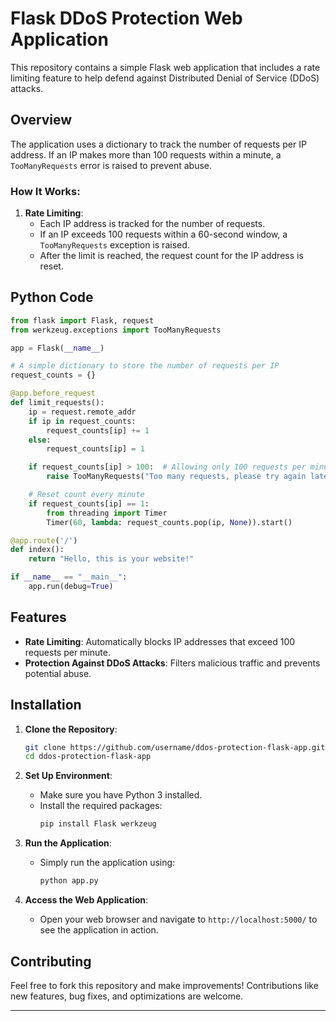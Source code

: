 # Flask DDoS Protection Web Application

This repository contains a simple Flask web application that includes a rate limiting feature to help defend against Distributed Denial of Service (DDoS) attacks.

## Overview
The application uses a dictionary to track the number of requests per IP address. If an IP makes more than 100 requests within a minute, a `TooManyRequests` error is raised to prevent abuse.

### How It Works:
1. **Rate Limiting**:
   - Each IP address is tracked for the number of requests.
   - If an IP exceeds 100 requests within a 60-second window, a `TooManyRequests` exception is raised.
   - After the limit is reached, the request count for the IP address is reset.

## Python Code

```python
from flask import Flask, request
from werkzeug.exceptions import TooManyRequests

app = Flask(__name__)

# A simple dictionary to store the number of requests per IP
request_counts = {}

@app.before_request
def limit_requests():
    ip = request.remote_addr
    if ip in request_counts:
        request_counts[ip] += 1
    else:
        request_counts[ip] = 1

    if request_counts[ip] > 100:  # Allowing only 100 requests per minute
        raise TooManyRequests("Too many requests, please try again later.")

    # Reset count every minute
    if request_counts[ip] == 1:
        from threading import Timer
        Timer(60, lambda: request_counts.pop(ip, None)).start()

@app.route('/')
def index():
    return "Hello, this is your website!"

if __name__ == "__main__":
    app.run(debug=True)
```

## Features
- **Rate Limiting**: Automatically blocks IP addresses that exceed 100 requests per minute.
- **Protection Against DDoS Attacks**: Filters malicious traffic and prevents potential abuse.

## Installation
1. **Clone the Repository**:
   ```bash
   git clone https://github.com/username/ddos-protection-flask-app.git
   cd ddos-protection-flask-app
   ```

2. **Set Up Environment**:
   - Make sure you have Python 3 installed.
   - Install the required packages:
     ```bash
     pip install Flask werkzeug
     ```

3. **Run the Application**:
   - Simply run the application using:
     ```bash
     python app.py
     ```

4. **Access the Web Application**:
   - Open your web browser and navigate to `http://localhost:5000/` to see the application in action.

## Contributing
Feel free to fork this repository and make improvements! Contributions like new features, bug fixes, and optimizations are welcome.

---
